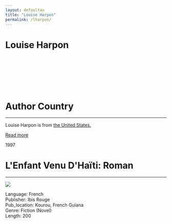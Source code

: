 ```yaml
---
layout: defaultau
title: "Louise Harpon"
permalink: /lharpon/
---
```

<!-- partial:index.partial.html -->
<div class="content">
     <h1>Louise Harpon</h1>
    <div class="quote">
        <div><img src="" class="logo"></div>
    </div>
    <div class="timeline">
        <div style="padding-bottom:100px;"></div>
        <div class="block">
             <div class="date right"><p class="right"> </p></div>
            <div class="dot"></div>
            <div class="left first">
            <div class="author_country">
                <h1>Author Country</h1><hr>
          <div class="aclocation">  <p>Louise Harpon is from <a href="{{ site.baseurl }}/1">the United States.</a></p></div>
              <div class="acreadmore">  <a href="https://ht.wikipedia.org/wiki/Louise_Harpon" target="_blank">Read more</a></div>
            </div>
            </div>
        <div class="block">
            <div class="date left"><p class="left">1997</p></div>
            <div class="dot"></div>
            <div class="right">
                <h1>L'Enfant Venu D'Haïti: Roman</h1><hr>
                <p><img src="https://m.media-amazon.com/images/I/41niFo1xR5L._SY291_BO1,204,203,200_QL40_ML2_.jpg"></p>
                <p>
                Language: French<br/>
                Publisher: Ibis Rouge<br/>
                Pub_location: Kourou, French Guiana<br/>
                Genre: Fiction (Novel)<br/>
                Length: 200 <br/>                   </p>
            </div>
        </div>
  <!-- partial -->
<script src='https://cdnjs.cloudflare.com/ajax/libs/jquery/3.1.1/jquery.min.js'></script><script  src="{{ site.baseurl }}/assets/js/authorscript.js"></script>